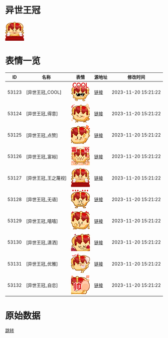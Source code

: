 # 异世王冠

<img src="./cover.png" height="60" alt="cover" />

# 表情一览

|ID|名称|表情|源地址|修改时间|
|----|----|----|----|----|
|53123|[异世王冠_COOL]|<img src="./pic/053123_%5B异世王冠_COOL%5D.png" height="60" alt="COOL"/>|[链接](https://i0.hdslb.com/bfs/emote/662cf6a6e2e29e84e6cae5de1814da2eb7874a8b.png)|2023-11-20 15:21:22|
|53124|[异世王冠_得意]|<img src="./pic/053124_%5B异世王冠_得意%5D.png" height="60" alt="得意"/>|[链接](https://i0.hdslb.com/bfs/emote/199ff2ade74c18be284b423b6e09cea16bad745f.png)|2023-11-20 15:21:22|
|53125|[异世王冠_点赞]|<img src="./pic/053125_%5B异世王冠_点赞%5D.png" height="60" alt="点赞"/>|[链接](https://i0.hdslb.com/bfs/emote/24c201dab22ef38c86889f9639a801212cf46c98.png)|2023-11-20 15:21:22|
|53126|[异世王冠_富裕]|<img src="./pic/053126_%5B异世王冠_富裕%5D.png" height="60" alt="富裕"/>|[链接](https://i0.hdslb.com/bfs/emote/06ac116c9115ab6208649a2377607ec455b8f9f3.png)|2023-11-20 15:21:22|
|53127|[异世王冠_王之蔑视]|<img src="./pic/053127_%5B异世王冠_王之蔑视%5D.png" height="60" alt="王之蔑视"/>|[链接](https://i0.hdslb.com/bfs/emote/73d4221d7d73dfc8e3de01bfc1fe67a755bc2843.png)|2023-11-20 15:21:22|
|53128|[异世王冠_无语]|<img src="./pic/053128_%5B异世王冠_无语%5D.png" height="60" alt="无语"/>|[链接](https://i0.hdslb.com/bfs/emote/a46a1637a6531ff98fe07741097e96ef08533e89.png)|2023-11-20 15:21:22|
|53129|[异世王冠_嘻嘻]|<img src="./pic/053129_%5B异世王冠_嘻嘻%5D.png" height="60" alt="嘻嘻"/>|[链接](https://i0.hdslb.com/bfs/emote/7282f9b24dd648b52d27597e8c9cc56cf7fe7e83.png)|2023-11-20 15:21:22|
|53130|[异世王冠_潇洒]|<img src="./pic/053130_%5B异世王冠_潇洒%5D.png" height="60" alt="潇洒"/>|[链接](https://i0.hdslb.com/bfs/emote/83cc351a441fd6c42f8418f08426abfcf7f209af.png)|2023-11-20 15:21:22|
|53131|[异世王冠_优雅]|<img src="./pic/053131_%5B异世王冠_优雅%5D.png" height="60" alt="优雅"/>|[链接](https://i0.hdslb.com/bfs/emote/342d55edc4bfc3a9d09446b07c97fe2ec83cf1f6.png)|2023-11-20 15:21:22|
|53132|[异世王冠_自恋]|<img src="./pic/053132_%5B异世王冠_自恋%5D.png" height="60" alt="自恋"/>|[链接](https://i0.hdslb.com/bfs/emote/712e8ad75ebaee98c17d653d5a60fae74e96b46f.png)|2023-11-20 15:21:22|

# 原始数据

[跳转](./raw.json)

